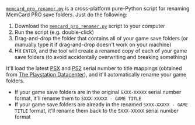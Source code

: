 [`memcard_pro_renamer.py`](memcard_pro_renamer.py) is a cross-platform pure-Python script for renaming MemCard PRO save folders. Just do the following:

1. Download the [`memcard_pro_renamer.py`](memcard_pro_renamer.py) script to your computer
2. Run the script (e.g. double-click)
3. Drag-and-drop the folder that contains all of your game save folders (or manually type it if drag-and-drop doesn't work on your machine)
4. Hit `ENTER`, and the tool will create a renamed copy of each of your game save folders (to avoid accidentally overwriting and breaking something)

It'll load the latest [PSX](data/PSX.json) and [PS2](data/PS2.json) serial number to title mappings (obtained from [The Playstation Datacenter](https://psxdatacenter.com/)), and it'll automatically rename your game folders.

* If your game save folders are in the original `SXXX-XXXXX` serial number format, it'll rename them to `SXXX-XXXXX - GAME TITLE`
* If your game save folders are already in the renamed `SXXX-XXXXX - GAME TITLE` format, it'll rename them back to the `SXXX-XXXXX` serial number format
